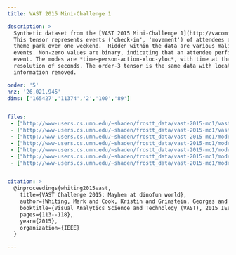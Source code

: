 ```yaml
---
title: VAST 2015 Mini-Challenge 1

description: >
  Synthetic dataset from the [VAST 2015 Mini-Challenge 1](http://vacommunity.org/VAST+Challenge+2015).
  This tensor represents events ('check-in', 'movement') of attendees at a
  theme park over one weekend.  Hidden within the data are various malicious
  events. Non-zero values are binary, indicating that an attendee performed an
  event. The modes are *time-person-action-xloc-yloc*, with time at the
  resolution of seconds. The order-3 tensor is the same data with location
  information removed.

order: '5'
nnz: '26,021,945'
dims: ['165427','11374','2','100','89']


files:
 - ["http://www-users.cs.umn.edu/~shaden/frostt_data/vast-2015-mc1/vast-2015-mc1-5d.tns.gz", Tensor]
 - ["http://www-users.cs.umn.edu/~shaden/frostt_data/vast-2015-mc1/vast-2015-mc1-3d.tns.gz", Tensor with fourth and fifth modes removed]
 - ["http://www-users.cs.umn.edu/~shaden/frostt_data/vast-2015-mc1/mode-1-times.map.gz", Timestamps]
 - ["http://www-users.cs.umn.edu/~shaden/frostt_data/vast-2015-mc1/mode-2-persons.map.gz", Person IDs]
 - ["http://www-users.cs.umn.edu/~shaden/frostt_data/vast-2015-mc1/mode-3-actions.map.gz", Actions]
 - ["http://www-users.cs.umn.edu/~shaden/frostt_data/vast-2015-mc1/mode-4-xlocs.map.gz", X coordinates]
 - ["http://www-users.cs.umn.edu/~shaden/frostt_data/vast-2015-mc1/mode-5-ylocs.map.gz", Y coordinates]


citation: >
  @inproceedings{whiting2015vast,
    title={VAST Challenge 2015: Mayhem at dinofun world},
    author={Whiting, Mark and Cook, Kristin and Grinstein, Georges and Fallon, John and Liggett, Kristen and Staheli, Diane and Crouser, Jordan},
    booktitle={Visual Analytics Science and Technology (VAST), 2015 IEEE Conference on},
    pages={113--118},
    year={2015},
    organization={IEEE}
  }

---
```

